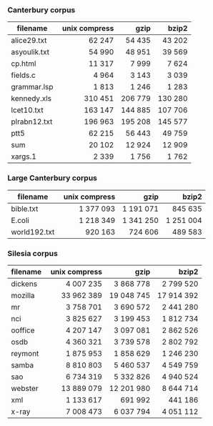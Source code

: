 ### Canterbury corpus
filename | unix compress | gzip | bzip2
--- | ---: | ---: | ---:
alice29.txt | 62 247 | 54 435 | 43 202
asyoulik.txt | 54 990 | 48 951 | 39 569
cp.html | 11 317 | 7 999 | 7 624
fields.c | 4 964 | 3 143 | 3 039
grammar.lsp | 1 813 | 1 246 | 1 283
kennedy.xls | 310 451 | 206 779 | 130 280
lcet10.txt | 163 147 | 144 885 | 107 706
plrabn12.txt | 196 963 | 195 208 | 145 577
ptt5 | 62 215 | 56 443 | 49 759
sum | 20 102 | 12 924 | 12 909
xargs.1 | 2 339 | 1 756 | 1 762

### Large Canterbury corpus
filename | unix compress | gzip | bzip2
--- | ---: | ---: | ---:
bible.txt | 1 377 093 | 1 191 071 | 845 635
E.coli | 1 218 349 | 1 341 250 | 1 251 004
world192.txt | 920 163 | 724 606 | 489 583

### Silesia corpus
filename | unix compress | gzip | bzip2
--- | ---: | ---: | ---:
dickens | 4 007 235 | 3 868 778 | 2 799 520
mozilla | 33 962 389 | 19 048 745 | 17 914 392
mr | 3 758 701 | 3 690 572 | 2 441 280
nci | 3 825 627 | 3 199 453 | 1 812 734
ooffice | 4 207 147 | 3 097 081 | 2 862 526
osdb | 4 360 321 | 3 739 578 | 2 802 792
reymont | 1 875 953 | 1 858 629 | 1 246 230
samba | 8 810 803 | 5 460 537 | 4 549 759
sao | 6 734 319 | 5 332 826 | 4 940 524
webster | 13 889 079 | 12 201 980 | 8 644 714
xml | 1 133 617 | 691 992 | 441 186
x-ray | 7 008 473 | 6 037 794 | 4 051 112

